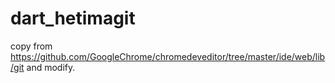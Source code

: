 # dart_hetimagit

copy from https://github.com/GoogleChrome/chromedeveditor/tree/master/ide/web/lib/git
and modify. 